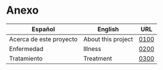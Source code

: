 # Anexo  

| Español  | English | URL |
| ------------- | ------------- |:-------------:|
| Acerca de este proyecto | About this project | [0100](/proyecto/Proyecto.md) |
| Enfermedad | Illness | [0200](/enfermedad/Enfermedad.md) |
| Tratamiento | Treatment | [0300](/tratamiento/Tratamiento.md) |
